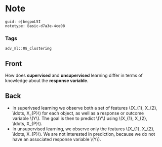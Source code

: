 # Note
```
guid: e|begpoL5I
notetype: Basic-d7a3e-4ce08
```

### Tags
```
adv_ml::08_clustering
```

## Front
How does <b>supervised</b> and <b>unsupervised</b> learning differ
in terms of knowledge about the <b>response variable</b>.

## Back
<div>
  <div>
    <ul>
      <li>
        <div>
          In superivsed learning we observe both a set of features
          \(X_{1}, X_{2}, \ldots, X_{P}\) for each object, as well
          as a response or outcome variable \(Y\). The goal is then
          to predict \(Y\) using \(X_{1}, X_{2}, \ldots, X_{P}\).
        </div>
      <li>
        <div>
          In unsupervised learning, we observe only the features
          \(X_{1}, X_{2}, \ldots, X_{P}\). We are not interested in
          prediction, because we do not have an associated response
          variable \(Y\).
        </div>
    </ul>
  </div>
</div>
